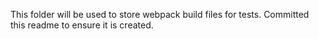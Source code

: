 This folder will be used to store webpack build files for tests. Committed this readme to ensure it is created.